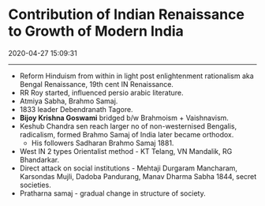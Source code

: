 # Contribution of Indian Renaissance to Growth of Modern India

2020-04-27 15:09:31

---

- Reform Hinduism from within in light post enlightenment rationalism aka Bengal Renaissance, 19th cent IN Renaissance.
- RR Roy started, influenced persio arabic literature.
- Atmiya Sabha, Brahmo Samaj.
- 1833 leader Debendranath Tagore.
- **Bijoy Krishna Goswami** bridged b/w Brahmoism + Vaishnavism.
- Keshub Chandra sen reach larger no of non-westernised Bengalis, radicalism, formed Brahmo Samaj of India later became orthodox.
    - His followers Sadharan Brahmo Samaj 1881.
- West IN 2 types Orientalist method - KT Telang, VN Mandalik, RG Bhandarkar.
- Direct attack on social institutions - Mehtaji Durgaram Mancharam, Karsondas Mujli, Dadoba Pandurang, Manav Dharma Sabha 1844, secret societies.
- Pratharna samaj - gradual change in structure of society.
